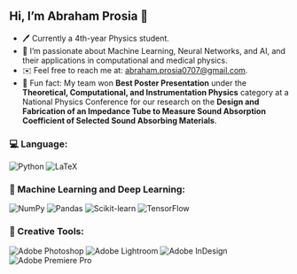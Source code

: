 ## Hi, I’m Abraham Prosia 👋  

- 🖊️ Currently a 4th-year Physics student.  
- 🩻 I’m passionate about Machine Learning, Neural Networks, and AI, and their applications in computational and medical physics.  
- ✉️ Feel free to reach me at: abraham.prosia0707@gmail.com.  
- 🥇 Fun fact: My team won **Best Poster Presentation** under the **Theoretical, Computational, and Instrumentation Physics** category at a National Physics Conference for our research on the **Design and Fabrication of an Impedance Tube to Measure Sound Absorption Coefficient of Selected Sound Absorbing Materials**.  


### 💻 Language:  
![Python](https://img.shields.io/badge/Python-3776AB?style=for-the-badge&logo=python&logoColor=white)  ![LaTeX](https://img.shields.io/badge/LaTeX-008080?style=for-the-badge&logo=latex&logoColor=white)  

### 🤖 Machine Learning and Deep Learning:  
![NumPy](https://img.shields.io/badge/NumPy-013243?style=for-the-badge&logo=numpy&logoColor=white)  ![Pandas](https://img.shields.io/badge/pandas-150458?style=for-the-badge&logo=pandas&logoColor=white)  ![Scikit-learn](https://img.shields.io/badge/scikit--learn-F7931E?style=for-the-badge&logo=scikit-learn&logoColor=white)  ![TensorFlow](https://img.shields.io/badge/TensorFlow-FF6F00?style=for-the-badge&logo=tensorflow&logoColor=white)  

### 🎨 Creative Tools:  
![Adobe Photoshop](https://img.shields.io/badge/Adobe%20Photoshop-31A8FF?style=for-the-badge&logo=adobephotoshop&logoColor=white)  ![Adobe Lightroom](https://img.shields.io/badge/Adobe%20Lightroom-31A8FF?style=for-the-badge&logo=adobelightroom&logoColor=white)  ![Adobe InDesign](https://img.shields.io/badge/Adobe%20InDesign-FF3366?style=for-the-badge&logo=adobeindesign&logoColor=white)  ![Adobe Premiere Pro](https://img.shields.io/badge/Adobe%20Premiere%20Pro-9999FF?style=for-the-badge&logo=adobepremierepro&logoColor=white)  

